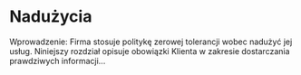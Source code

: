 # Nadużycia

Wprowadzenie: Firma stosuje politykę zerowej tolerancji wobec nadużyć jej usług. Niniejszy rozdział opisuje obowiązki Klienta w zakresie dostarczania prawdziwych informacji...